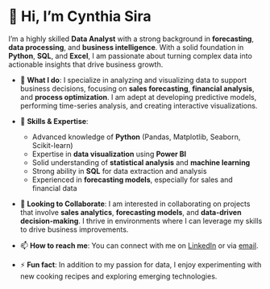 # 👋 Hi, I’m **Cynthia Sira**

I’m a highly skilled **Data Analyst** with a strong background in **forecasting**, **data processing**, and **business intelligence**. With a solid foundation in **Python**, **SQL**, and **Excel**, I am passionate about turning complex data into actionable insights that drive business growth.

- 👀 **What I do**: I specialize in analyzing and visualizing data to support business decisions, focusing on **sales forecasting**, **financial analysis**, and **process optimization**. I am adept at developing predictive models, performing time-series analysis, and creating interactive visualizations.

- 🌱 **Skills & Expertise**:
  - Advanced knowledge of **Python** (Pandas, Matplotlib, Seaborn, Scikit-learn)
  - Expertise in **data visualization** using **Power BI**
  - Solid understanding of **statistical analysis** and **machine learning**
  - Strong ability in **SQL** for data extraction and analysis
  - Experienced in **forecasting models**, especially for sales and financial data

- 💞️ **Looking to Collaborate**: I am interested in collaborating on projects that involve **sales analytics**, **forecasting models**, and **data-driven decision-making**. I thrive in environments where I can leverage my skills to drive business improvements.

- 📫 **How to reach me**: You can connect with me on [LinkedIn](https://www.linkedin.com/in/c-sira/) or via [email](mailto:cynthia.sira@gmail.com).

- ⚡ **Fun fact**: In addition to my passion for data, I enjoy experimenting with new cooking recipes and exploring emerging technologies.

